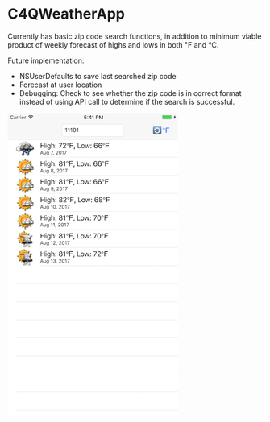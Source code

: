 # C4QWeatherApp

Currently has basic zip code search functions, in addition to minimum viable product of weekly forecast of highs and lows in both ℉ and ℃.

Future implementation: 
- NSUserDefaults to save last searched zip code
- Forecast at user location
- Debugging: Check to see whether the zip code is in correct format instead of using API call to determine if the search is successful.

![screenshot](https://github.com/viczhong/C4QWeatherApp/blob/master/images/Screenshot.png "Screenshot")
